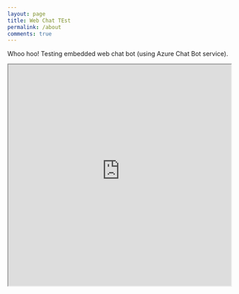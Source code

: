 ```yaml
---
layout: page
title: Web Chat TEst
permalink: /about
comments: true
---
```


<div class="row justify-content-between">
<div class="col-md-8 pr-5">

  <p>Whoo hoo!  Testing embedded web chat bot (using Azure Chat Bot service).</p>
  
<p><iframe src='https://webchat.botframework.com/embed/languagesvc-bot?s=LGrrg8P2dl0.uhfhRA3J_L3AUVOYdCg66k0-I2PqnRbbPj0vM_pivLk'  style='min-width: 400px; width: 100%; min-height: 500px;'></iframe>
  </p>
 

</div>
</div>

